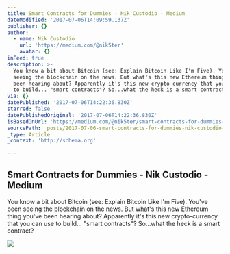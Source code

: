 ```yaml
---
title: Smart Contracts for Dummies - Nik Custodio - Medium
dateModified: '2017-07-06T14:09:59.137Z'
publisher: {}
author:
  - name: Nik Custodio
    url: 'https://medium.com/@nik5ter'
    avatar: {}
inFeed: true
description: >-
  You know a bit about Bitcoin (see: Explain Bitcoin Like I'm Five). You've been
  seeing the blockchain on the news. But what's this new Ethereum thing you've
  been hearing about? Apparently it's this new crypto-currency that you can use
  to build... "smart contracts"? So...what the heck is a smart contract?
via: {}
datePublished: '2017-07-06T14:22:36.830Z'
starred: false
datePublishedOriginal: '2017-07-06T14:22:36.830Z'
isBasedOnUrl: 'https://medium.com/@nik5ter/smart-contracts-for-dummies-a1ba1e0b9575'
sourcePath: _posts/2017-07-06-smart-contracts-for-dummies-nik-custodio-medium.md
_type: Article
_context: 'http://schema.org'

---
```

<article style=""><h1>Smart Contracts for Dummies - Nik Custodio - Medium</h1><p>You know a bit about Bitcoin (see: Explain Bitcoin Like I'm Five). You've been seeing the blockchain on the news. But what's this new Ethereum thing you've been hearing about? Apparently it's this new crypto-currency that you can use to build... "smart contracts"? So...what the heck is a smart contract?</p><img src="https://cdn-images-1.medium.com/max/1200/1*iU2aL8uUyDD5Sqg66Bo9Tw.jpeg" /></article>